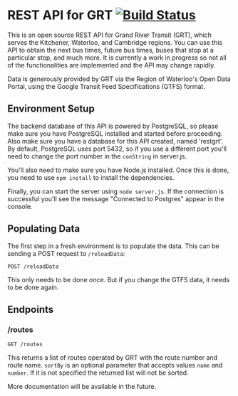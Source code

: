 REST API for GRT [![Build Status](https://travis-ci.org/tuzhucheng/REST-API-for-GRT.svg?branch=master)](https://travis-ci.org/tuzhucheng/REST-API-for-GRT)
================

This is an open source REST API for Grand River Transit (GRT), which serves the Kitchener, Waterloo, and Cambridge regions. You can use this API to obtain the next bus times, future bus times, buses that stop at a particular stop, and much more. It is currently a work in progress so not all of the functionalities are implemented and the API may change rapidly.

Data is generously provided by GRT via the Region of Waterloo's Open Data Portal, using the Google Transit Feed Specifications (GTFS) format.

## Environment Setup

The backend database of this API is powered by PostgreSQL, so please make sure you have PostgreSQL installed and started before proceeding. Also make sure you have a database for this API created, named 'restgrt'. By default, PostgreSQL uses port 5432, so if you use a different port you'll need to change the port number in the `conString` in server.js. 

You'll also need to make sure you have Node.js installed. Once this is done, you need to use `npm install` to install the dependencies.

Finally, you can start the server using `node server.js`. If the connection is successful you'll see the message "Connected to Postgres" appear in the console.

## Populating Data

The first step in a fresh environment is to populate the data. This can be sending a POST request to `/reloadData`:

```
POST /reloadData
```

This only needs to be done once. But if you change the GTFS data, it needs to be done again.

## Endpoints

### /routes

```
GET /routes
```

This returns a list of routes operated by GRT with the route number and route name. `sortBy` is an optional parameter that accepts values `name` and `number`. If it is not specified the returned list will not be sorted.


More documentation will be available in the future.
